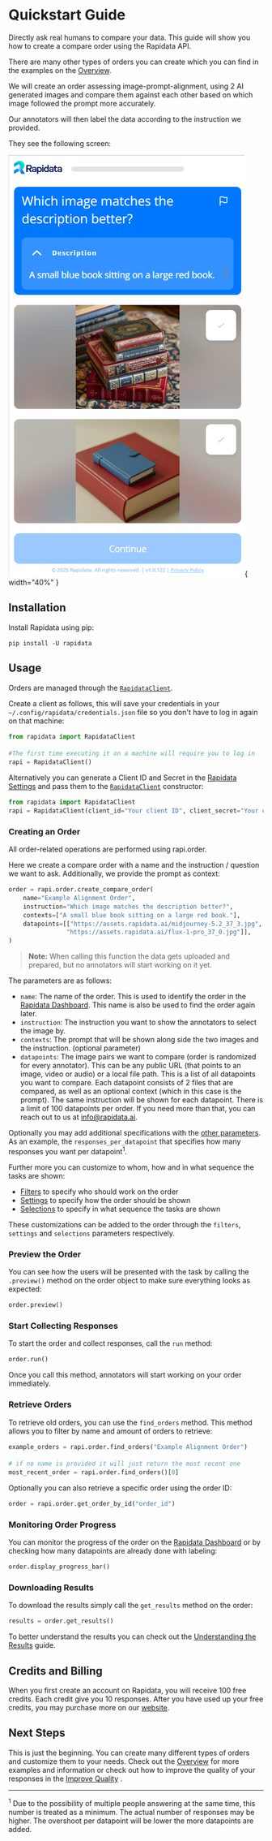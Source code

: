 # Quickstart Guide

Directly ask real humans to compare your data. This guide will show you how to create a compare order using the Rapidata API.

There are many other types of orders you can create which you can find in the examples on the [Overview](index.md).

We will create an order assessing image-prompt-alignment, using 2 AI generated images and compare them against each other based on which image followed the prompt more accurately.

Our annotators will then label the data according to the instruction we provided.

They see the following screen:

![Compare Example](./media/compare_quickstart.png){ width="40%" }

## Installation

Install Rapidata using pip:

```
pip install -U rapidata
```


## Usage

Orders are managed through the [`RapidataClient`](reference/rapidata/rapidata_client/rapidata_client.md#rapidata.rapidata_client.rapidata_client.RapidataClient).

Create a client as follows, this will save your credentials in your `~/.config/rapidata/credentials.json` file so you don't have to log in again on that machine:

```py
from rapidata import RapidataClient

#The first time executing it on a machine will require you to log in
rapi = RapidataClient()
```

Alternatively you can generate a Client ID and Secret in the [Rapidata Settings](https://app.rapidata.ai/settings/tokens) and pass them to the [`RapidataClient`](reference/rapidata/rapidata_client/rapidata_client.md#rapidata.rapidata_client.rapidata_client.RapidataClient) constructor:

```py
from rapidata import RapidataClient
rapi = RapidataClient(client_id="Your client ID", client_secret="Your client secret")
```

### Creating an Order

All order-related operations are performed using rapi.order.

Here we create a compare order with a name and the instruction / question we want to ask. Additionally, we provide the prompt as context:

```py
order = rapi.order.create_compare_order(
    name="Example Alignment Order",
    instruction="Which image matches the description better?",
    contexts=["A small blue book sitting on a large red book."],
    datapoints=[["https://assets.rapidata.ai/midjourney-5.2_37_3.jpg", 
                "https://assets.rapidata.ai/flux-1-pro_37_0.jpg"]],
)
```
> **Note:** When calling this function the data gets uploaded and prepared, but no annotators will start working on it yet.

The parameters are as follows:

- `name`: The name of the order. This is used to identify the order in the [Rapidata Dashboard](https://app.rapidata.ai/dashboard/orders). This name is also be used to find the order again later.
- `instruction`: The instruction you want to show the annotators to select the image by.
- `contexts`: The prompt that will be shown along side the two images and the instruction. (optional parameter)
- `datapoints`: The image pairs we want to compare (order is randomized for every annotator). This can be any public URL (that points to an image, video or audio) or a local file path. This is a list of all datapoints you want to compare. Each datapoint consists of 2 files that are compared, as well as an optional context (which in this case is the prompt). The same instruction will be shown for each datapoint. There is a limit of 100 datapoints per order. If you need more than that, you can reach out to us at <info@rapidata.ai>.

Optionally you may add additional specifications with the [other parameters](../reference/rapidata/rapidata_client/order/rapidata_order_manager/#rapidata.rapidata_client.order.rapidata_order_manager.RapidataOrderManager.create_compare_order). As an example, the `responses_per_datapoint` that specifies how many responses you want per datapoint<sup>1</sup>.

Further more you can customize to whom, how and in what sequence the tasks are shown:

- [Filters](../reference/rapidata/rapidata_client/filter/rapidata_filters/) to specify who should work on the order
- [Settings](../reference/rapidata/rapidata_client/settings/rapidata_settings/) to specify how the order should be shown
- [Selections](../reference/rapidata/rapidata_client/selection/rapidata_selections/) to specify in what sequence the tasks are shown

These customizations can be added to the order through the `filters`, `settings` and `selections` parameters respectively.

### Preview the Order

You can see how the users will be presented with the task by calling the `.preview()` method on the order object to make sure everything looks as expected:

```py
order.preview()
```

### Start Collecting Responses
To start the order and collect responses, call the `run` method:

```py
order.run()
```

Once you call this method, annotators will start working on your order immediately.


### Retrieve Orders

To retrieve old orders, you can use the `find_orders` method. This method allows you to filter by name and amount of orders to retrieve:

```py
example_orders = rapi.order.find_orders("Example Alignment Order")

# if no name is provided it will just return the most recent one
most_recent_order = rapi.order.find_orders()[0]
```

Optionally you can also retrieve a specific order using the order ID:

```py
order = rapi.order.get_order_by_id("order_id")
```

### Monitoring Order Progress

You can monitor the progress of the order on the [Rapidata Dashboard](https://app.rapidata.ai/dashboard/orders) or by checking how many datapoints are already done with labeling:

```py
order.display_progress_bar()
```

### Downloading Results

To download the results simply call the `get_results` method on the order:

```py
results = order.get_results()
```

To better understand the results you can check out the [Understanding the Results](/understanding_the_results/) guide.

## Credits and Billing

When you first create an account on Rapidata, you will receive 100 free credits. Each credit give you 10 responses. After you have used up your free credits, you may purchase more on our [website](https://app.rapidata.ai/pricing).

## Next Steps

This is just the beginning. You can create many different types of orders and customize them to your needs. Check out the [Overview](index.md) for more examples and information or check out how to improve the quality of your responses in the [Improve Quality](/improve_order_quality/) .

------------------

<sup>1</sup> Due to the possibility of multiple people answering at the same time, this number is treated as a minimum. The actual number of responses may be higher. The overshoot per datapoint will be lower the more datapoints are added.
